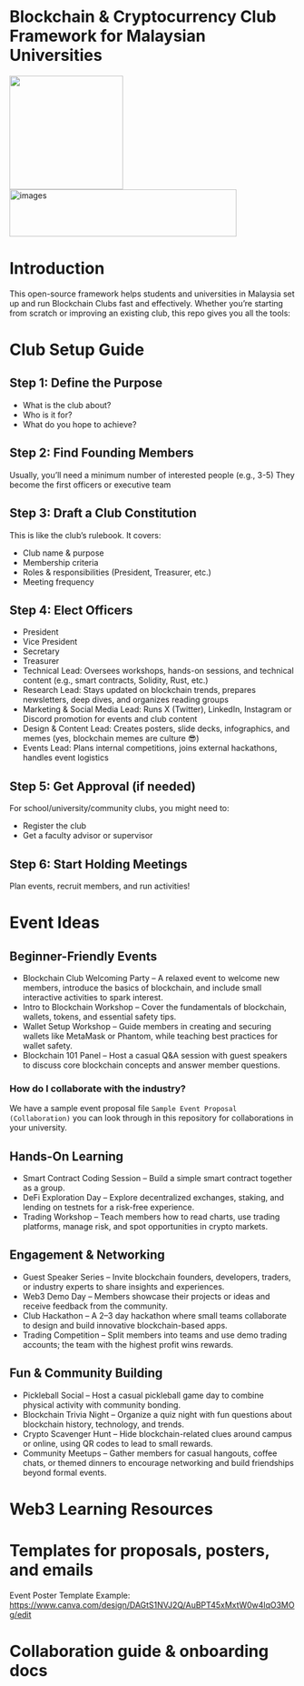 # Blockchain & Cryptocurrency Club Framework for Malaysian Universities
<img src="https://github.com/user-attachments/assets/f4d74f6e-a963-4fba-b9ba-ab40462ee249" width="200"/>
<img width="400" height="83" alt="images" src="https://github.com/user-attachments/assets/2e7446d6-9dfa-4a02-8f9c-70222a7f557b" />

# Introduction

This open-source framework helps students and universities in Malaysia set up and run Blockchain Clubs fast and effectively. Whether you’re starting from scratch or improving an existing club, this repo gives you all the tools:

# Club Setup Guide

## Step 1: Define the Purpose
- What is the club about?
- Who is it for?
- What do you hope to achieve?

## Step 2: Find Founding Members
Usually, you’ll need a minimum number of interested people (e.g., 3-5)
They become the first officers or executive team

## Step 3: Draft a Club Constitution
This is like the club’s rulebook. It covers:
- Club name & purpose
- Membership criteria
- Roles & responsibilities (President, Treasurer, etc.)
- Meeting frequency


## Step 4: Elect Officers
- President
- Vice President
- Secretary
- Treasurer
- Technical Lead:	Oversees workshops, hands-on sessions, and technical content (e.g., smart contracts, Solidity, Rust, etc.)
- Research Lead:	Stays updated on blockchain trends, prepares newsletters, deep dives, and organizes reading groups
- Marketing & Social Media Lead:	Runs X (Twitter), LinkedIn, Instagram or Discord promotion for events and club content
- Design & Content Lead:	Creates posters, slide decks, infographics, and memes (yes, blockchain memes are culture 😎)
- Events Lead:	Plans internal competitions, joins external hackathons, handles event logistics

## Step 5: Get Approval (if needed)
For school/university/community clubs, you might need to:
- Register the club
- Get a faculty advisor or supervisor

## Step 6: Start Holding Meetings
Plan events, recruit members, and run activities!

# Event Ideas

## Beginner-Friendly Events
- Blockchain Club Welcoming Party – A relaxed event to welcome new members, introduce the basics of blockchain, and include small interactive activities to spark interest.
- Intro to Blockchain Workshop – Cover the fundamentals of blockchain, wallets, tokens, and essential safety tips.
- Wallet Setup Workshop – Guide members in creating and securing wallets like MetaMask or Phantom, while teaching best practices for wallet safety.
- Blockchain 101 Panel – Host a casual Q\&A session with guest speakers to discuss core blockchain concepts and answer member questions.
### How do I collaborate with the industry?
We have a sample event proposal file `Sample Event Proposal (Collaboration)` you can look through in this repository for collaborations in your university.

## Hands-On Learning
- Smart Contract Coding Session – Build a simple smart contract together as a group.
- DeFi Exploration Day – Explore decentralized exchanges, staking, and lending on testnets for a risk-free experience.
- Trading Workshop – Teach members how to read charts, use trading platforms, manage risk, and spot opportunities in crypto markets.

## Engagement & Networking
- Guest Speaker Series – Invite blockchain founders, developers, traders, or industry experts to share insights and experiences.
- Web3 Demo Day – Members showcase their projects or ideas and receive feedback from the community.
- Club Hackathon – A 2–3 day hackathon where small teams collaborate to design and build innovative blockchain-based apps.
- Trading Competition – Split members into teams and use demo trading accounts; the team with the highest profit wins rewards.

## Fun & Community Building
- Pickleball Social – Host a casual pickleball game day to combine physical activity with community bonding.
- Blockchain Trivia Night – Organize a quiz night with fun questions about blockchain history, technology, and trends.
- Crypto Scavenger Hunt – Hide blockchain-related clues around campus or online, using QR codes to lead to small rewards.
- Community Meetups – Gather members for casual hangouts, coffee chats, or themed dinners to encourage networking and build friendships beyond formal events.

# Web3 Learning Resources

# Templates for proposals, posters, and emails

Event Poster Template Example: https://www.canva.com/design/DAGtS1NVJ2Q/AuBPT45xMxtW0w4lqO3MOg/edit

# Collaboration guide & onboarding docs

